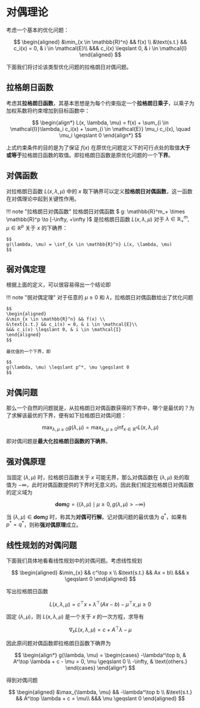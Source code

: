 # 对偶理论
考虑一个基本的优化问题：

$$
\begin{aligned}
&\min_{x \in \mathbb{R}^n} && f(x) \\
&\text{s.t.} && c_i(x) = 0, & i \in \mathcal{E}\\
&&& c_i(x) \leqslant 0, & i \in \mathcal{I}
\end{aligned}
$$

下面我们将讨论该类型优化问题的拉格朗日对偶问题。

## 拉格朗日函数

考虑其**拉格朗日函数**，其基本思想是为每个约束指定一个**拉格朗日乘子**，以乘子为加权系数将约束增加到目标函数中：

$$
\begin{align*}
L(x, \lambda, \mu) = f(x) + \sum_{i \in \mathcal{I}}\lambda_i c_i(x) + \sum_{i \in \mathcal{E}} \mu_i c_i(x), \quad \mu_i \geqslant 0
\end{align*}
$$

上式约束条件的目的是为了保证 $f(x)$ 在原优化问题定义下的可行点处的取值**大于或等于**拉格朗日函数的取值。即拉格朗日函数是原优化问题的一个**下界**。

## 对偶函数

对拉格朗日函数 $L(x, \lambda, \mu)$ 中的 $x$ 取下确界可以定义**拉格朗日对偶函数**，这一函数在对偶理论中起到关键性作用。

!!! note "拉格朗日对偶函数"
    拉格朗日对偶函数 $ g: \mathbb{R}^m_+ \times \mathbb{R}^p \to [-\infty, +\infty )$ 是拉格朗日函数 $L(x, \lambda, \mu)$ 对于 $\lambda \in \mathbb{R}^m_+, \mu \in \mathbb{R}^p$ 关于 $x$ 的下确界：

    $$
    g(\lambda, \mu) = \inf_{x \in \mathbb{R}^n} L(x, \lambda, \mu)
    $$

## 弱对偶定理

根据上面的定义，可以很容易得出一个结论即

!!! note "弱对偶定理"
    对于任意的 $\mu \geqslant 0$ 和 $\lambda$，拉格朗日对偶函数给出了优化问题

    $$
    \begin{aligned}
    &\min_{x \in \mathbb{R}^n} && f(x) \\
    &\text{s.t.} && c_i(x) = 0, & i \in \mathcal{E}\\
    &&& c_i(x) \leqslant 0, & i \in \mathcal{I}
    \end{aligned}
    $$

    最优值的一个下界，即

    $$
    g(\lambda, \mu) \leqslant p^*, \mu \geqslant 0
    $$

## 对偶问题

那么一个自然的问题就是，从拉格朗日对偶函数获得的下界中，哪个是最优的？为了求解该最优的下界，便有如下拉格朗日对偶问题：

$$
\max_{\lambda, \mu \geqslant 0} g(\lambda, \mu) = \max_{\lambda, \mu \geqslant 0} \inf_{x \in \mathbb{R}^n} L(x, \lambda, \mu)
$$

即对偶问题是**最大化拉格朗日函数的下确界**。

## 强对偶原理

当固定 $(\lambda, \mu)$ 时，拉格朗日函数关于 $x$ 可能无界，那么对偶函数在 $(\lambda, \mu)$ 处的取值为 $-\infty$，此时对偶函数提供的下界时无意义的。因此我们规定拉格朗日对偶函数的定义域为

$$
\mathbf{dom } g = \{ (\lambda, \mu) \mid \mu \geqslant 0, g(\lambda, \mu) > -\infty \}
$$

当 $(\lambda, \mu) \in \mathbf{dom } g$ 时，称其为**对偶可行解**。记对偶问题的最优值为 $q^*$，如果有 $p^* = q^*$，则称**强对偶原理**成立。 

## 线性规划的对偶问题

下面我们具体地看看线性规划中的对偶问题。考虑线性规划

$$
\begin{aligned}
&\min_{x} && c^\top x \\
&\text{s.t.} && Ax = b\\
&&& x \geqslant 0
\end{aligned}
$$

写出拉格朗日函数

$$
L(x, \lambda, \mu) = c^\top x + \lambda^\top (Ax - b) - \mu^\top x, \mu \geqslant 0
$$

固定 $(\lambda, \mu)$，则 $L(x, \lambda, \mu)$ 是一个关于 $x$ 的一次方程，求导有

$$
\nabla_x L(x, \lambda, \mu) = c + A^\top \lambda - \mu
$$

因此原问题对偶函数即拉格朗日函数下确界为

$$
\begin{align*}
    g(\lambda, \mu) = 
    \begin{cases}
        -\lambda^\top b, & A^\top \lambda + c - \mu = 0, \mu \geqslant 0 \\
        -\infty, & \text{others.}
    \end{cases}
\end{align*}
$$

得到对偶问题

$$
\begin{aligned}
&\max_{\lambda, \mu} && -\lambda^\top b \\
&\text{s.t.} && A^\top \lambda + c = \mu\\
&&& \mu \geqslant 0
\end{aligned}
$$


